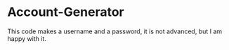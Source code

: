 # Account-Generator
This code makes a username and a password, it is not advanced, but I am happy with it.
